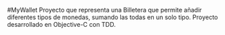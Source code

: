 #MyWallet
Proyecto que representa una Billetera que permite añadir diferentes tipos de monedas, sumando las todas en un solo tipo. Proyecto desarrollado en Objective-C con TDD.